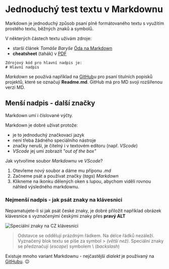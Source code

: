 # Jednoduchý test textu v Markdownu

Markdown je jednoduchý způsob psaní plně formátovaného textu s využitím prostého textu, běžných znaků a symbolů.

V některých částech textu užívám zdroje:
* starší článek *Tomáše Baryše* [Óda na Markdown](https://lifehacky.cz/oda-na-markdown-co-to-vlastne-je-a-proc-se-bez-nej-neobejdete/)
* **cheatsheet** (tahák) v [PDF](https://guides.github.com/pdfs/markdown-cheatsheet-online.pdf)

```
Zdrojový kód pro hlavní nadpis je:
# Hlavní nadpis
```

_Markdown_ se používá například na [GitHub](https://www.github.com)u pro psaní titulních popisků projektů, které se označují __Readme.md__. GitHub má pro MD svoji rozšířenou verzi MD.

## Menší nadpis - další značky

Markdown umí i číslované výčty. 

Markdown je dobré užívat protože:
- je to jednoduchý značkovací jazyk
- není třeba žádného speciálního nástroje
- značky neruší, je čitelný i v textovém editoru (např. _VScode_) 
- _VScode_ jej umí zobrazit _"out of the box"_

Jak vytvoříme soubor _Markdownu_ ve _VScode_?
1. Otevřeme nový soubor a dáme mu příponu _.md_
2. Začneme psát a používat značky (_tags_) _Markdown_ 
3. Klikneme na ikonku dělených oken s lupou, abychom viděli rovnou náhled výsledného markdownu.


### Nejmenší nadpis - jak psát znaky na klávesnici

Nepamatujete-li si jak psát české znaky, je dobré přiložit například obrázek klávesnice s *vyznačenými* českými znaky přes __pravý ALT__ 

![Speciální znaky na CZ klávesnici](https://dusan.pc-slany.cz/klavesnice/obrazky/pravy-alt.gif)


> Odstavce se oddělují prázdným řádkem. Na délce řádků nezáleží.
> Vyznačený blok textu se píše za symbol \> _(větší než)_. 
> Speciální znaky se předznačují (_escape_) symbolem \\ (_backslash_)

Existuje mnoho variant Markdownu - nejčastější _dialekt_ je používaný na [GitHubu](https://guides.github.com/features/mastering-markdown/). :wink: